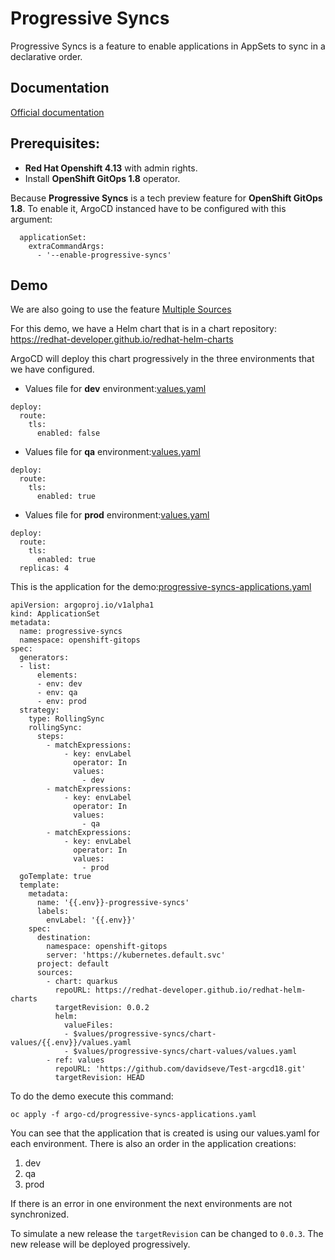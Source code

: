# Progressive Syncs

Progressive Syncs is a feature to enable applications in AppSets to sync in a declarative order.

## Documentation
[Official documentation](https://argo-cd.readthedocs.io/en/stable/operator-manual/applicationset/Progressive-Syncs/)

## Prerequisites:

- **Red Hat Openshift 4.13** with admin rights.
- Install **OpenShift GitOps 1.8** operator.

Because **Progressive Syncs** is a tech preview feature for **OpenShift GitOps 1.8**. To enable it, ArgoCD instanced have to be configured with this argument:
```
  applicationSet:
    extraCommandArgs:
      - '--enable-progressive-syncs'
```

## Demo

We are also going to use the feature [Multiple Sources](../multiplesources/README.md)

For this demo, we have a Helm chart that is in a chart repository:
https://redhat-developer.github.io/redhat-helm-charts

ArgoCD will deploy this chart progressively in the three environments that we have configured.

- Values file for **dev** environment:[values.yaml](chart-values/dev/values.yaml)
```
deploy:
  route:
    tls:
      enabled: false
```

- Values file for **qa** environment:[values.yaml](chart-values/dev/values.yaml)
```
deploy:
  route:
    tls:
      enabled: true
```

- Values file for **prod** environment:[values.yaml](chart-values/dev/values.yaml)
```
deploy:
  route:
    tls:
      enabled: true
  replicas: 4
```


This is the application for the demo:[progressive-syncs-applications.yaml](argo-cd/progressive-syncs-applications.yaml)

```
apiVersion: argoproj.io/v1alpha1
kind: ApplicationSet
metadata:
  name: progressive-syncs
  namespace: openshift-gitops
spec:
  generators:
  - list:
      elements:
      - env: dev
      - env: qa
      - env: prod
  strategy:
    type: RollingSync
    rollingSync:
      steps:
        - matchExpressions:
            - key: envLabel
              operator: In
              values:
                - dev
        - matchExpressions:
            - key: envLabel
              operator: In
              values:
                - qa
        - matchExpressions:
            - key: envLabel
              operator: In
              values:
                - prod
  goTemplate: true
  template:
    metadata:
      name: '{{.env}}-progressive-syncs'
      labels:
        envLabel: '{{.env}}'
    spec:
      destination:
        namespace: openshift-gitops
        server: 'https://kubernetes.default.svc'
      project: default
      sources:
        - chart: quarkus
          repoURL: https://redhat-developer.github.io/redhat-helm-charts
          targetRevision: 0.0.2
          helm:
            valueFiles:
            - $values/progressive-syncs/chart-values/{{.env}}/values.yaml
            - $values/progressive-syncs/chart-values/values.yaml
        - ref: values
          repoURL: 'https://github.com/davidseve/Test-argcd18.git'
          targetRevision: HEAD
```

To do the demo execute this command:
```
oc apply -f argo-cd/progressive-syncs-applications.yaml
```

You can see that the application that is created is using our values.yaml for each environment.
There is also an order in the application creations:
1. dev
2. qa
3. prod

If there is an error in one environment the next environments are not synchronized.

To simulate a new release the `targetRevision` can be changed to `0.0.3`. The new release will be deployed progressively.
